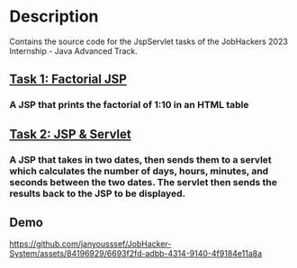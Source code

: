 # Description
Contains the source code for the JspServlet tasks of the 
JobHackers 2023 Internship - Java Advanced Track.

## [Task 1: Factorial JSP](../JspServlet/src/main/webapp/factorial.jsp)
### A JSP that prints the factorial of 1:10 in an HTML table  

## [Task 2: JSP & Servlet](../JspServlet/src/main/webapp/age.jsp)
### A JSP that takes in two dates, then sends them to a servlet which calculates the number of days, hours, minutes, and seconds between the two dates. The servlet then sends the results back to the JSP to be displayed.

## Demo
https://github.com/janyousssef/JobHacker-System/assets/84196929/6693f2fd-adbb-4314-9140-4f9184e11a8a

